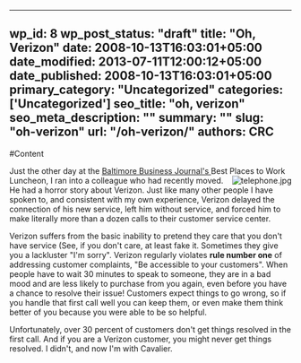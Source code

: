 
---
wp_id: 8
wp_post_status: "draft" 
title: "Oh, Verizon"
date: 2008-10-13T16:03:01+05:00
date_modified: 2013-07-11T12:00:12+05:00
date_published: 2008-10-13T16:03:01+05:00
primary_category: "Uncategorized"
categories: ['Uncategorized'] 
seo_title: "oh, verizon"
seo_meta_description: ""
summary: "" 
slug: "oh-verizon"
url: "/oh-verizon/"
authors: CRC
---

#Content

Just the other day at the [Baltimore Business Journal's ](http://baltimore.bizjournals.com/baltimore/)Best Places to [<img align="right" alt="telephone.jpg" src="http://01ec89a.netsolhost.com/wp-content/uploads/2008/10/telephone.thumbnail.jpg" title="telephone.jpg"/>](http://01ec89a.netsolhost.com/wp-content/uploads/2008/10/telephone.jpg)Work Luncheon, I ran into a colleague who had recently moved. He had a horror story about Verizon. Just like many other people I have spoken to, and consistent with my own experience, Verizon delayed the connection of his new service, left him without service, and forced him to make literally more than a dozen calls to their customer service center. 

Verizon suffers from the basic inability to pretend they care that you don't have service (See, if you don't care, at least fake it. Sometimes they give you a lackluster "I'm sorry". Verizon regularly violates **rule number one** of addressing customer complaints, "Be accessible to your customers". When people have to wait 30 minutes to speak to someone, they are in a bad mood and are less likely to purchase from you again, even before you have a chance to resolve their issue! Customers expect things to go wrong, so if you handle that first call well you can keep them, or even make them think better of you because you were able to be so helpful. 

Unfortunately, over 30 percent of customers don't get things resolved in the first call. And if you are a Verizon customer, you might never get things resolved. I didn't, and now I'm with Cavalier. 

